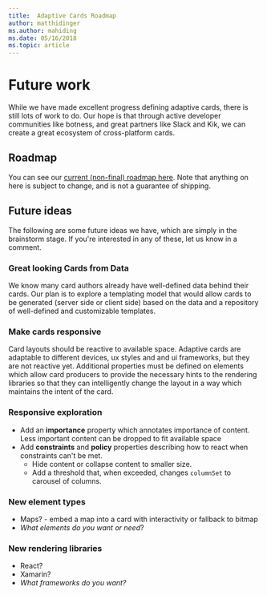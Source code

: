 ```yaml
---
title:  Adaptive Cards Roadmap
author: matthidinger
ms.author: mahiding
ms.date: 05/16/2018
ms.topic: article
---
```


# Future work

While we have made excellent progress defining adaptive cards, there is still lots of work to do. Our hope is that through active developer communities like botness, and great partners like Slack and Kik, we can create a great ecosystem of cross-platform cards.

## Roadmap

You can see our [current (non-final) roadmap here](https://portal.productboard.com/adaptivecards/1-adaptive-cards-portal/tabs/1-backlog). Note that anything on here is subject to change, and is not a guarantee of shipping.

## Future ideas

The following are some future ideas we have, which are simply in the brainstorm stage. If you're interested in any of these, let us know in a comment.

### Great looking Cards from Data

We know many card authors already have well-defined data behind their cards. Our plan is to explore a templating model that would allow cards to be generated (server side or client side) based on the data and a repository of well-defined and customizable templates.

### Make cards responsive

Card layouts should be reactive to available space. Adaptive cards are adaptable to different devices, ux styles and and ui frameworks, but they are not reactive yet. Additional properties must be defined on elements which allow card producers to provide the necessary hints to the rendering libraries so that they can intelligently change the layout in a way which maintains the intent of the card.

### Responsive exploration

* Add an **importance** property which annotates importance of content. Less important content can be dropped to fit available space
* Add **constraints** and **policy** properties describing how to react when constraints can't be met. 
  * Hide content or collapse content to smaller size.
  * Add a threshold that, when exceeded, changes `columnSet` to carousel of columns.

### New element types

* Maps? - embed a map into a card with interactivity or fallback to bitmap
* *What elements do you want or need*?

### New rendering libraries

* React?
* Xamarin?
* *What frameworks do you want?*
